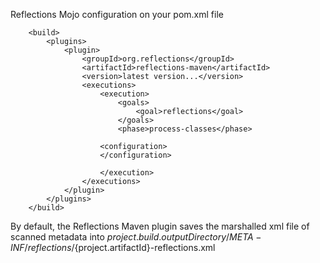 Reflections Mojo configuration on your pom.xml file
```
    <build>
        <plugins>
            <plugin>
                <groupId>org.reflections</groupId>
                <artifactId>reflections-maven</artifactId>
                <version>latest version...</version>
                <executions>
                    <execution>
                        <goals>
                            <goal>reflections</goal>
                        </goals>
                        <phase>process-classes</phase>

                    <configuration>
                    </configuration>

                    </execution>
                </executions>
            </plugin>
        </plugins>
    </build>
```

By default, the Reflections Maven plugin saves the marshalled xml file of scanned metadata into ${project.build.outputDirectory}/META-INF/reflections/${project.artifactId}-reflections.xml

